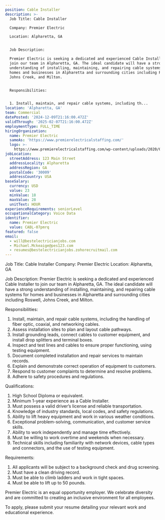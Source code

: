 ```yaml
---
position: Cable Installer
description: >-
  Job Title: Cable Installer 

  Company: Premier Electric

  Location: Alpharetta, GA


  Job Description:

  Premier Electric is seeking a dedicated and experienced Cable Installer to
  join our team in Alpharetta, GA. The ideal candidate will have a strong
  understanding of installing, maintaining, and repairing cable systems for
  homes and businesses in Alpharetta and surrounding cities including Roswell,
  Johns Creek, and Milton.


  Responsibilities:


  1. Install, maintain, and repair cable systems, including th...
location: 'Alpharetta, GA'
team: Commercial
datePosted: '2024-12-09T21:16:00.472Z'
validThrough: '2025-02-07T21:16:00.472Z'
employmentType: FULL_TIME
hiringOrganization:
  name: Premier Electric
  sameAs: 'https://www.premierelectricalstaffing.com/'
  logo: >-
    https://www.premierelectricalstaffing.com/wp-content/uploads/2020/05/Premier-Electrical-Staffing-logo.png
jobLocation:
  streetAddress: 123 Main Street
  addressLocality: Alpharetta
  addressRegion: GA
  postalCode: '30009'
  addressCountry: USA
baseSalary:
  currency: USD
  value: 23
  minValue: 18
  maxValue: 28
  unitText: HOUR
experienceRequirements: seniorLevel
occupationalCategory: Voice Data
identifier:
  name: Premier Electric
  value: CABL-07pmrq
featured: false
email:
  - will@bestelectricianjobs.com
  - Michael.Mckeaige@pes123.com
  - resumes@bestelectricianjobs.zohorecruitmail.com
---
```




Job Title: Cable Installer 
Company: Premier Electric
Location: Alpharetta, GA

Job Description:
Premier Electric is seeking a dedicated and experienced Cable Installer to join our team in Alpharetta, GA. The ideal candidate will have a strong understanding of installing, maintaining, and repairing cable systems for homes and businesses in Alpharetta and surrounding cities including Roswell, Johns Creek, and Milton.

Responsibilities:

1. Install, maintain, and repair cable systems, including the handling of fiber optic, coaxial, and networking cables.
2. Assess installation sites to plan and layout cable pathways.
3. Install grounding leads, connect cables to customer equipment, and install drop splitters and terminal boxes.
4. Inspect and test lines and cables to ensure proper functioning, using testing equipment.
5. Document completed installation and repair services to maintain records.
6. Explain and demonstrate correct operation of equipment to customers.
7. Respond to customer complaints to determine and resolve problems.
8. Adhere to safety procedures and regulations.

Qualifications:

1. High School Diploma or equivalent.
2. Minimum 1-year experience as a Cable Installer.
3. Must possess a valid driver’s license and reliable transportation.
4. Knowledge of industry standards, local codes, and safety regulations.
5. Ability to lift heavy equipment and work in various weather conditions.
6. Exceptional problem-solving, communication, and customer service skills.
7. Ability to work independently and manage time effectively.
8. Must be willing to work overtime and weekends when necessary.
9. Technical skills including familiarity with network devices, cable types and connectors, and the use of testing equipment.

Requirements:

1. All applicants will be subject to a background check and drug screening.
2. Must have a clean driving record.
3. Must be able to climb ladders and work in tight spaces.
4. Must be able to lift up to 50 pounds.

Premier Electric is an equal opportunity employer. We celebrate diversity and are committed to creating an inclusive environment for all employees. 

To apply, please submit your resume detailing your relevant work and educational experience.